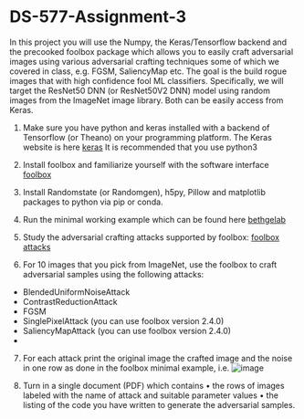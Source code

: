 # DS-577-Assignment-3

In this project you will use the Numpy, the Keras/Tensorflow backend and the precooked foolbox package
which allows you to easily craft adversarial images using various adversarial crafting techniques some of which
we covered in class, e.g. FGSM, SaliencyMap etc. The goal is the build rogue images that with high confidence
fool ML classifiers. Specifically, we will target the ResNet50 DNN (or ResNet50V2 DNN) model using random
images from the ImageNet image library. Both can be easily access from Keras.

1. Make sure you have python and keras installed with a backend of Tensorflow (or Theano) on your
programming platform. The Keras website is here
[keras](https://keras.io/)
It is recommended that you use python3

3. Install foolbox and familiarize yourself with the software interface
[foolbox](http://foolbox.readthedocs.io/en/latest/)

4. Install Randomstate (or Randomgen), h5py, Pillow and matplotlib packages to python via pip or conda.
5. Run the minimal working example which can be found here
[bethgelab](https://github.com/bethgelab/foolbox#example)

6. Study the adversarial crafting attacks supported by foolbox:
[foolbox attacks](http://foolbox.readthedocs.io/en/latest/modules/attacks.html)

7. For 10 images that you pick from ImageNet, use the foolbox to craft adversarial samples using the
following attacks:
- BlendedUniformNoiseAttack
- ContrastReductionAttack
- FGSM
- SinglePixelAttack (you can use foolbox version 2.4.0)
- SaliencyMapAttack (you can use foolbox version 2.4.0)
- 
7. For each attack print the original image the crafted image and the noise in one row as done in the
foolbox minimal example, i.e.
![image](https://github.com/user-attachments/assets/ec4b2c23-834c-4e48-b321-3d2526063de0)

8. Turn in a single document (PDF) which contains
• the rows of images labeled with the name of attack and suitable parameter values
• the listing of the code you have written to generate the adversarial samples.

